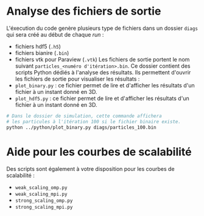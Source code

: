 # Analyse des fichiers de sortie

L'éxecution du code genère plusieurs type de fichiers dans un dossier `diags`
qui sera créé au début de chaque *run* :
- fichiers hdf5 (`.h5`)
- fichiers bianire (`.bin`)
- fichiers vtk pour Paraview (`.vtk`)
Les fichiers de sortie portent le nom suivant `particles_<numéro d'itération>.bin`.
Ce dossier contient des scripts Python dédiés à l'analyse des résultats.
Ils permettent d'ouvrir les fichiers de sortie pour visualiser les résultats :
- `plot_binary.py` : ce fichier permet de lire et d'afficher les résultats d'un fichier à un instant donné en 3D.
- `plot_hdf5.py` : ce fichier permet de lire et d'afficher les résultats d'un fichier à un instant donné en 3D.

```bash
# Dans le dossier de simulation, cette commande affichera
# les particules à l'itération 100 si le fichier binaire existe.
python ../python/plot_binary.py diags/particles_100.bin
```


# Aide pour les courbes de scalabilité

Des scripts sont également à votre disposition pour les courbes de scalabilité :
- `weak_scaling_omp.py`
- `weak_scaling_mpi.py`
- `strong_scaling_omp.py`
- `strong_scaling_mpi.py`
